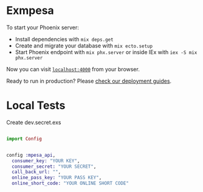 # Exmpesa

To start your Phoenix server:

  * Install dependencies with `mix deps.get`
  * Create and migrate your database with `mix ecto.setup`
  * Start Phoenix endpoint with `mix phx.server` or inside IEx with `iex -S mix phx.server`

Now you can visit [`localhost:4000`](http://localhost:4000) from your browser.

Ready to run in production? Please [check our deployment guides](https://hexdocs.pm/phoenix/deployment.html).

# Local Tests

Create dev.secret.exs
```elixir

import Config


config :mpesa_api,
  consumer_key: "YOUR KEY",
  consumer_secret: "YOUR SECRET",
  call_back_url: "",
  online_pass_key: "YOUR PASS KEY",
  online_short_code: "YOUR ONLINE SHORT CODE"

```